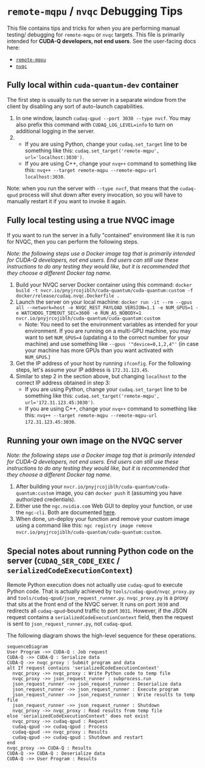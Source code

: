 <!-- markdownlint-disable MD013 -->
# `remote-mqpu` / `nvqc` Debugging Tips

This file contains tips and tricks for when you are performing manual testing/
debugging for `remote-mqpu` or `nvqc` targets. This file is primarily intended
for **CUDA-Q developers, not end users**. See the user-facing docs here:

- [`remote-mqpu`](https://nvidia.github.io/cuda-quantum/latest/using/backends/platform.html#remote-mqpu-platform)
- [`nvqc`](https://nvidia.github.io/cuda-quantum/latest/using/backends/nvqc.html)

## Fully local within `cuda-quantum-dev` container

The first step is usually to run the server in a separate window from the
client by disabling any sort of auto-launch capabilities.

1. In one window, launch `cudaq-qpud --port 3030 --type nvcf`. You may also
   prefix this command with `CUDAQ_LOG_LEVEL=info` to turn on additional
   logging in the server.
2.
   - If you are using Python, change your `cudaq.set_target` line to be
   something like this: `cudaq.set_target('remote-mqpu', url='localhost:3030')`.
   - If you are using C++, change your `nvq++` command to something like this:
   `nvq++ --target remote-mqpu --remote-mqpu-url localhost:3030`.

Note: when you run the server with `--type nvcf`, that means that the
`cudaq-qpud` process will shut down after every invocation, so you will have to
manually restart it if you want to invoke it again.

## Fully local testing using a true NVQC image

If you want to run the server in a fully "contained" environment like it is run
for NVQC, then you can perform the following steps.

_Note: the following steps use a Docker image tag that is primarily intended
for CUDA-Q developers, not end users. End users can still use these
instructions to do any testing they would like, but it is recommended that they
choose a different Docker tag name._

1. Build your NVQC server Docker container using this command: `docker build -t nvcr.io/pnyjrcojiblh/cuda-quantum/cuda-quantum:custom -f docker/release/cudaq.nvqc.Dockerfile .`
2. Launch the server on your local machine: `docker run -it --rm --gpus all --network=host -e NVQC_REST_PAYLOAD_VERSION=1.1 -e NUM_GPUS=1 -e WATCHDOG_TIMEOUT_SEC=3600 -e RUN_AS_NOBODY=1 nvcr.io/pnyjrcojiblh/cuda-quantum/cuda-quantum:custom`
   - Note: You need to set the environment variables as intended for your
    environment. If you are running on a multi-GPU machine, you may
    want to set `NUM_GPUS=4` (updating `4` to the correct number for your
    machine) and use something like `--gpus '"device=0,1,2,4"'` (in case your
    machine has more GPUs than you want activated with `NUM_GPUS`.)
3. Get the IP address of your host by running `ifconfig`. For the following
   steps, let's assume your IP address is `172.31.123.45`.
4. Similar to step 2 in the section above, but changing `localhost` to the
   correct IP address obtained in step 3:
   - If you are using Python, change your `cudaq.set_target` line to be
   something like this: `cudaq.set_target('remote-mqpu', url='172.31.123.45:3030')`.
   - If you are using C++, change your `nvq++` command to something like this:
   `nvq++ --target remote-mqpu --remote-mqpu-url 172.31.123.45:3030`.

## Running your own image on the NVQC server

_Note: the following steps use a Docker image tag that is primarily intended
for CUDA-Q developers, not end users. End users can still use these
instructions to do any testing they would like, but it is recommended that they
choose a different Docker tag name._

1. After building your `nvcr.io/pnyjrcojiblh/cuda-quantum/cuda-quantum:custom`
   image, you can `docker push` it (assuming you have authorized credentials).
2. Either use the `ngc.nvidia.com` Web GUI to deploy your function, or use the
   `ngc-cli`. Both are documented [here](https://docs.nvidia.com/cloud-functions/user-guide/latest/cloud-function/function-deployment.html#deploying-a-function).
3. When done, un-deploy your function and remove your custom image using a command like this: `ngc registry image remove nvcr.io/pnyjrcojiblh/cuda-quantum/cuda-quantum:custom`.

## Special notes about running Python code on the server (`CUDAQ_SER_CODE_EXEC` / `serializedCodeExecutionContext`)

Remote Python execution does not actually use `cudaq-qpud` to execute Python
code. That is actually achieved by `tools/cudaq-qpud/nvqc_proxy.py` and
`tools/cudaq-qpud/json_request_runner.py`. `nvqc_proxy.py` is a proxy that sits
at the front end of the NVQC server. It runs on port `3030` and redirects all
`cudaq-qpud`-bound traffic to port `3031`. However, if the JSON request contains
a `serializedCodeExecutionContext` field, then the request is sent to
`json_request_runner.py`, not `cudaq-qpud`.

The following diagram shows the high-level sequence for these operations.

```mermaid
sequenceDiagram
User Program ->> CUDA-Q : Job request
CUDA-Q ->> CUDA-Q : Serialize data
CUDA-Q ->> nvqc_proxy : Submit program and data
alt If request contains 'serializedCodeExecutionContext'
  nvqc_proxy ->> nvqc_proxy : Write Python code to temp file
  nvqc_proxy ->> json_request_runner : subprocess.run
  json_request_runner ->> json_request_runner : Deserialize data
  json_request_runner ->> json_request_runner : Execute program
  json_request_runner ->> json_request_runner : Write results to temp file
  json_request_runner ->> json_request_runner : Shutdown
  nvqc_proxy ->> nvqc_proxy : Read results from temp file
else 'serializedCodeExecutionContext' does not exist
  nvqc_proxy ->> cudaq-qpud : Request
  cudaq-qpud ->> cudaq-qpud : Process
  cudaq-qpud ->> nvqc_proxy : Results
  cudaq-qpud ->> cudaq-qpud : Shutdown and restart
end
nvqc_proxy ->> CUDA-Q : Results
CUDA-Q ->> CUDA-Q : Deserialize data
CUDA-Q ->> User Program : Results
```
